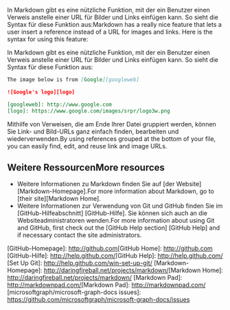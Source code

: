 <span data-ttu-id="9f5ad-p138">In Markdown gibt es eine nützliche Funktion, mit der ein Benutzer einen Verweis anstelle einer URL für Bilder und Links einfügen kann. So sieht die Syntax für diese Funktion aus:</span><span class="sxs-lookup"><span data-stu-id="9f5ad-p138">Markdown has a really nice feature that lets a user insert a reference instead of a URL for images and links. Here is the syntax for using this feature:</span></span>

In Markdown gibt es eine nützliche Funktion, mit der ein Benutzer einen Verweis anstelle einer URL für Bilder und Links einfügen kann. So sieht die Syntax für diese Funktion aus:

```markdown
The image below is from [Google][googleweb]

![Google's logo][logo]

[googleweb]: http://www.google.com
[logo]: https://www.google.com/images/srpr/logo3w.png
```

<span data-ttu-id="9f5ad-261">Mithilfe von Verweisen, die am Ende Ihrer Datei gruppiert werden, können Sie Link- und Bild-URLs ganz einfach finden, bearbeiten und wiederverwenden.</span><span class="sxs-lookup"><span data-stu-id="9f5ad-261">By using references grouped at the bottom of your file, you can easily find, edit, and reuse link and image URLs.</span></span>


## <span data-ttu-id="9f5ad-262">Weitere Ressourcen</span><span class="sxs-lookup"><span data-stu-id="9f5ad-262">More resources</span></span>
<a id="more-resources" class="xliff"></a>

* <span data-ttu-id="9f5ad-263">Weitere Informationen zu Markdown finden Sie auf [der Website][Markdown-Homepage].</span><span class="sxs-lookup"><span data-stu-id="9f5ad-263">For more information about Markdown, go to [their site][Markdown Home].</span></span>
* <span data-ttu-id="9f5ad-264">Weitere Informationen zur Verwendung von Git und GitHub finden Sie im [GitHub-Hilfeabschnitt] [GitHub-Hilfe]. Sie können sich auch an die Websiteadministratoren wenden.</span><span class="sxs-lookup"><span data-stu-id="9f5ad-264">For more information about using Git and GitHub, first check out the [GitHub Help section] [GitHub Help] and if necessary contact the site administrators.</span></span>

<span data-ttu-id="9f5ad-265">[GitHub-Homepage]: http://github.com</span><span class="sxs-lookup"><span data-stu-id="9f5ad-265">[GitHub Home]: http://github.com</span></span>
<span data-ttu-id="9f5ad-266">[GitHub-Hilfe]: http://help.github.com/</span><span class="sxs-lookup"><span data-stu-id="9f5ad-266">[GitHub Help]: http://help.github.com/</span></span>
[Set Up Git]: http://help.github.com/win-set-up-git/
<span data-ttu-id="9f5ad-267">[Markdown-Homepage]: http://daringfireball.net/projects/markdown/</span><span class="sxs-lookup"><span data-stu-id="9f5ad-267">[Markdown Home]: http://daringfireball.net/projects/markdown/</span></span>
<span data-ttu-id="9f5ad-268">[Markdown Pad]: http://markdownpad.com/</span><span class="sxs-lookup"><span data-stu-id="9f5ad-268">[Markdown Pad]: http://markdownpad.com/</span></span>
[microsoftgraph/microsoft-graph-docs issues]: https://github.com/microsoftgraph/microsoft-graph-docs/issues
